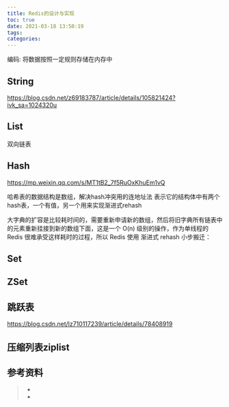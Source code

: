 ```yaml
---
title: Redis的设计与实现
toc: true
date: 2021-03-18 13:50:19
tags:
categories:
---
```


编码: 将数据按照一定规则存储在内存中


## String
https://blog.csdn.net/z69183787/article/details/105821424?ivk_sa=1024320u

## List
双向链表

## Hash
https://mp.weixin.qq.com/s/MT1tB2_7f5RuOxKhuEm1vQ

哈希表的数据结构是数组，解决hash冲突用的连地址法
表示它的结构体中有两个hash表，一个有值，另一个用来实现渐进式rehash

大字典的扩容是比较耗时间的，需要重新申请新的数组，然后将旧字典所有链表中的元素重新挂接到新的数组下面，这是一个 O(n) 级别的操作，作为单线程的 Redis 很难承受这样耗时的过程，所以 Redis 使用 渐进式 rehash 小步搬迁：

## Set

## ZSet

## 跳跃表
https://blog.csdn.net/lz710117239/article/details/78408919



## 压缩列表ziplist




## 参考资料
> - []()
> - []()
